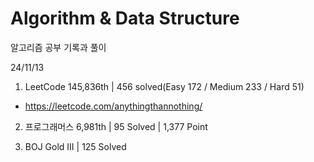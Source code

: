 # Algorithm & Data Structure

알고리즘 공부 기록과 풀이

24/11/13

1. LeetCode 145,836th | 456 solved(Easy 172 / Medium 233 / Hard 51)
- https://leetcode.com/anythingthannothing/

2. 프로그래머스 6,981th | 95 Solved | 1,377 Point

3. BOJ Gold III | 125 Solved
